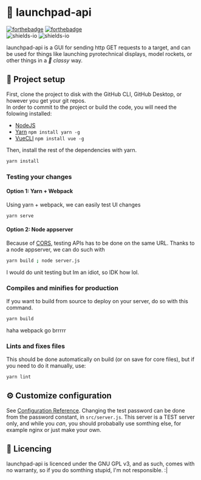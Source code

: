 # 🚀 launchpad-api

[![forthebadge](https://forthebadge.com/images/badges/made-with-javascript.svg)](https://forthebadge.com) [![forthebadge](https://forthebadge.com/images/badges/made-with-vue.svg)](https://forthebadge.com)  
![shields-io](https://img.shields.io/badge/Customization%20Options-Scuffed%20lol-yellowgreen) ![shields-io](https://img.shields.io/badge/Development%20Progress-100%25-brightgreen)

launchpad-api is a GUI for sending http GET requests to a target, and can be used for things like launching pyrotechnical displays, model rockets, or other things in a *🎩 classy* way.

## 💾 Project setup
First, clone the project to disk with the GitHub CLI, GitHub Desktop, or however you get your git repos.  
In order to commit to the project or build the code, you will need the folowing installed:
 - [NodeJS](https://nodejs.dev)
 - [Yarn](https://yarnpkg.org) `npm install yarn -g`
 - [VueCLI](https://cli.vuejs.org) `npm install vue -g`

Then, install the rest of the dependencies with yarn.
```sh
yarn install
```

### Testing your changes
#### Option 1: Yarn + Webpack
Using yarn + webpack, we can easily test UI changes
```sh
yarn serve
```
#### Option 2: Node appserver
Because of [CORS](https://developer.mozilla.org/en-US/docs/Web/HTTP/CORS), testing APIs has to be done on the same URL. Thanks to a node appserver, we can do such with
```sh
yarn build ; node server.js
```
I would do unit testing but Im an idiot, so IDK how lol.

### Compiles and minifies for production
If you want to build from source to deploy on your server, do so with this command.
```sh
yarn build
```
haha webpack go brrrrr

### Lints and fixes files
This should be done automatically on build (or on save for core files), but if you need to do it manually, use:
```sh
yarn lint
```

## ⚙️ Customize configuration
See [Configuration Reference](https://cli.vuejs.org/config/).
Changing the test password can be done from the password constant, in `src/server.js`. This server is a TEST server only, and while you *can*, you should probabally use somthing else, for example nginx or just make your own.

## 📜 Licencing
launchpad-api is licenced under the GNU GPL v3, and as such, comes with no warranty, so if you do somthing stupid, I'm not responsible. :|
